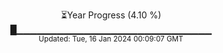 <p align="center">
⏳Year Progress (4.10 %)<br>
█▁▁▁▁▁▁▁▁▁▁▁▁▁▁▁▁▁▁▁▁▁▁▁▁▁▁▁▁▁ <br>
<sub>Updated: Tue, 16 Jan 2024 00:09:07 GMT</sub>
</p>


